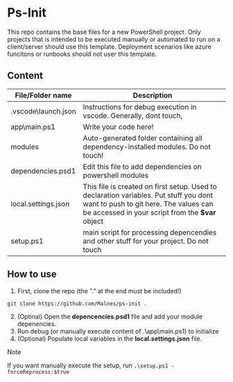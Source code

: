 # Ps-Init

This repo contains the base files for a new PowerShell project. Only projects that is intended to be executed manually or automated to run on a client/server should use this template. Deployment scenarios like azure funcitons or runbooks should not user this template.

## Content

| File/Folder name | Description  |
|---|---|
| .vscode\launch.json | Instructions for debug execution in vscode. Generally, dont touch,  |
| app\main.ps1 | Write your code here! |
| modules | Auto-generated folder containing all dependency-installed modules. Do not touch!  |
| dependencies.psd1 | Edit this file to add dependencies on powershell modules |
| local.settings.json | This file is created on first setup. Used to declaration variables. Put stuff you dont want to push to git here. The values can be accessed in your script from the **$var** object |
| setup.ps1 | main script for processing depencendies and other stuff for your project. Do not touch |


## How to use

1. First, clone the repo (the "." at the end must be included!)

``` console
git clone https://github.com/Malnes/ps-init .
```

2. (Optinal) Open the **depencencies.psd1** file and add your module depenencies.
3. Run debug (or manually execute content of .\app\main.ps1) to initialize
4. (Optional) Populate local variables in the **local.settings.json** file.

> [!NOTE]  
> If you want manually execute the setup, run ```.\setup.ps1 -forceReprocess:$true```
